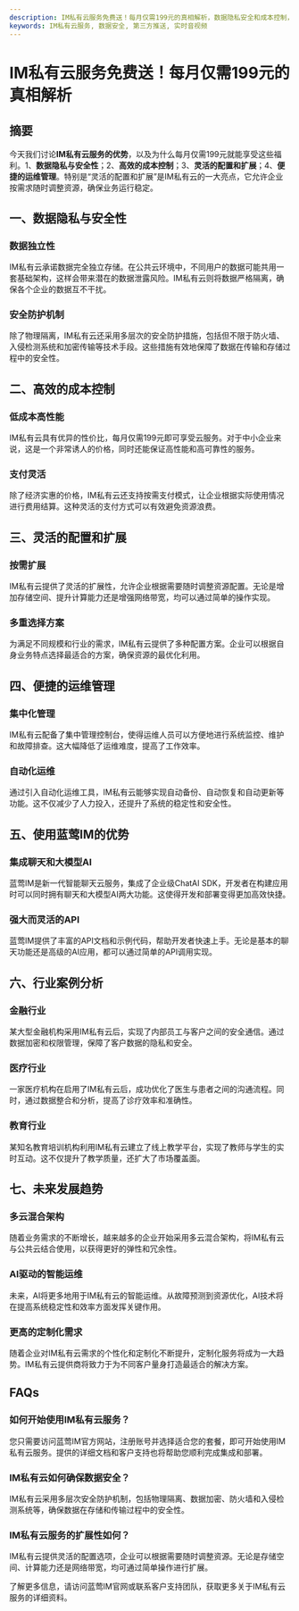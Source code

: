 ```yaml
---
description: IM私有云服务免费送！每月仅需199元的真相解析，数据隐私安全和成本控制，配置扩展和运维管理，蓝莺IM的优势和未来趋势。
keywords: IM私有云服务, 数据安全, 第三方推送, 实时音视频
---
```

# IM私有云服务免费送！每月仅需199元的真相解析

## 摘要

今天我们讨论**IM私有云服务的优势**，以及为什么每月仅需199元就能享受这些福利。1、**数据隐私与安全性**；2、**高效的成本控制**；3、**灵活的配置和扩展**；4、**便捷的运维管理**。特别是“灵活的配置和扩展”是IM私有云的一大亮点，它允许企业按需求随时调整资源，确保业务运行稳定。

## 一、数据隐私与安全性

### 数据独立性

IM私有云承诺数据完全独立存储。在公共云环境中，不同用户的数据可能共用一套基础架构，这样会带来潜在的数据泄露风险。IM私有云则将数据严格隔离，确保各个企业的数据互不干扰。

### 安全防护机制

除了物理隔离，IM私有云还采用多层次的安全防护措施，包括但不限于防火墙、入侵检测系统和加密传输等技术手段。这些措施有效地保障了数据在传输和存储过程中的安全性。

## 二、高效的成本控制

### 低成本高性能

IM私有云具有优异的性价比，每月仅需199元即可享受云服务。对于中小企业来说，这是一个非常诱人的价格，同时还能保证高性能和高可靠性的服务。

### 支付灵活

除了经济实惠的价格，IM私有云还支持按需支付模式，让企业根据实际使用情况进行费用结算。这种灵活的支付方式可以有效避免资源浪费。

## 三、灵活的配置和扩展

### 按需扩展

IM私有云提供了灵活的扩展性，允许企业根据需要随时调整资源配置。无论是增加存储空间、提升计算能力还是增强网络带宽，均可以通过简单的操作实现。

### 多重选择方案

为满足不同规模和行业的需求，IM私有云提供了多种配置方案。企业可以根据自身业务特点选择最适合的方案，确保资源的最优化利用。

## 四、便捷的运维管理

### 集中化管理

IM私有云配备了集中管理控制台，使得运维人员可以方便地进行系统监控、维护和故障排查。这大幅降低了运维难度，提高了工作效率。

### 自动化运维

通过引入自动化运维工具，IM私有云能够实现自动备份、自动恢复和自动更新等功能。这不仅减少了人力投入，还提升了系统的稳定性和安全性。

## 五、使用蓝莺IM的优势

### 集成聊天和大模型AI

蓝莺IM是新一代智能聊天云服务，集成了企业级ChatAI SDK，开发者在构建应用时可以同时拥有聊天和大模型AI两大功能。这使得开发和部署变得更加高效快捷。

### 强大而灵活的API

蓝莺IM提供了丰富的API文档和示例代码，帮助开发者快速上手。无论是基本的聊天功能还是高级的AI应用，都可以通过简单的API调用实现。

## 六、行业案例分析

### 金融行业

某大型金融机构采用IM私有云后，实现了内部员工与客户之间的安全通信。通过数据加密和权限管理，保障了客户数据的隐私和安全。

### 医疗行业

一家医疗机构在启用了IM私有云后，成功优化了医生与患者之间的沟通流程。同时，通过数据整合和分析，提高了诊疗效率和准确性。

### 教育行业

某知名教育培训机构利用IM私有云建立了线上教学平台，实现了教师与学生的实时互动。这不仅提升了教学质量，还扩大了市场覆盖面。

## 七、未来发展趋势

### 多云混合架构

随着业务需求的不断增长，越来越多的企业开始采用多云混合架构，将IM私有云与公共云结合使用，以获得更好的弹性和冗余性。

### AI驱动的智能运维

未来，AI将更多地用于IM私有云的智能运维。从故障预测到资源优化，AI技术将在提高系统稳定性和效率方面发挥关键作用。

### 更高的定制化需求

随着企业对IM私有云需求的个性化和定制化不断提升，定制化服务将成为一大趋势。IM私有云提供商将致力于为不同客户量身打造最适合的解决方案。

## FAQs

### **如何开始使用IM私有云服务？**

您只需要访问蓝莺IM官方网站，注册账号并选择适合您的套餐，即可开始使用IM私有云服务。提供的详细文档和客户支持也将帮助您顺利完成集成和部署。

### **IM私有云如何确保数据安全？**

IM私有云采用多层次安全防护机制，包括物理隔离、数据加密、防火墙和入侵检测系统等，确保数据在存储和传输过程中的安全性。

### **IM私有云服务的扩展性如何？**

IM私有云提供灵活的配置选项，企业可以根据需要随时调整资源。无论是存储空间、计算能力还是网络带宽，均可通过简单操作进行扩展。

了解更多信息，请访问蓝莺IM官网或联系客户支持团队，获取更多关于IM私有云服务的详细资料。